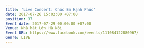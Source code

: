 ```yaml
---
title: 'Live Concert: Chúc Em Hạnh Phúc'
date: 2017-07-26 15:02:00 +07:00
position: 37
Event date: 2017-07-29 00:00:00 +07:00
Venue: Nhà hát Lớn Hà Nội
Event URL: https://www.facebook.com/events/111084122880967/
Genre: LIVE
---
```


